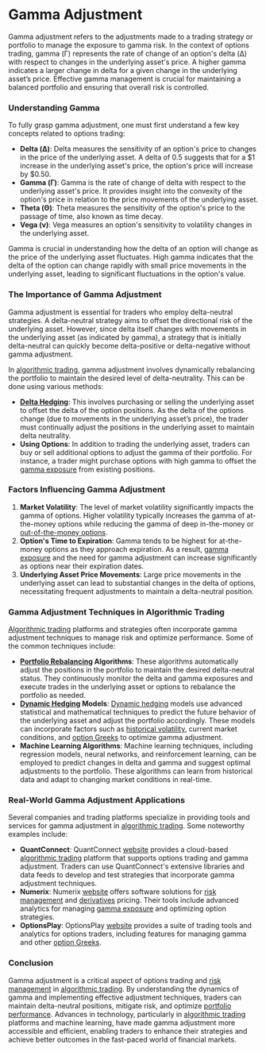 # Gamma Adjustment

Gamma adjustment refers to the adjustments made to a trading strategy or portfolio to manage the exposure to gamma risk. In the context of options trading, gamma (Γ) represents the rate of change of an option's delta (Δ) with respect to changes in the underlying asset's price. A higher gamma indicates a larger change in delta for a given change in the underlying asset’s price. Effective gamma management is crucial for maintaining a balanced portfolio and ensuring that overall risk is controlled.

### Understanding Gamma

To fully grasp gamma adjustment, one must first understand a few key concepts related to options trading:

- **Delta (Δ)**: Delta measures the sensitivity of an option's price to changes in the price of the underlying asset. A delta of 0.5 suggests that for a $1 increase in the underlying asset's price, the option's price will increase by $0.50.
- **Gamma (Γ)**: Gamma is the rate of change of delta with respect to the underlying asset's price. It provides insight into the convexity of the option's price in relation to the price movements of the underlying asset.
- **Theta (Θ)**: Theta measures the sensitivity of the option's price to the passage of time, also known as time decay.
- **Vega (ν)**: Vega measures an option's sensitivity to volatility changes in the underlying asset.

Gamma is crucial in understanding how the delta of an option will change as the price of the underlying asset fluctuates. High gamma indicates that the delta of the option can change rapidly with small price movements in the underlying asset, leading to significant fluctuations in the option's value.

### The Importance of Gamma Adjustment

Gamma adjustment is essential for traders who employ delta-neutral strategies. A delta-neutral strategy aims to offset the directional risk of the underlying asset. However, since delta itself changes with movements in the underlying asset (as indicated by gamma), a strategy that is initially delta-neutral can quickly become delta-positive or delta-negative without gamma adjustment.

In [algorithmic trading](../a/algorithmic_trading.md), gamma adjustment involves dynamically rebalancing the portfolio to maintain the desired level of delta-neutrality. This can be done using various methods:

- **[Delta Hedging](../d/delta_hedging.md)**: This involves purchasing or selling the underlying asset to offset the delta of the option positions. As the delta of the options change (due to movements in the underlying asset’s price), the trader must continually adjust the positions in the underlying asset to maintain delta neutrality.
- **Using Options**: In addition to trading the underlying asset, traders can buy or sell additional options to adjust the gamma of their portfolio. For instance, a trader might purchase options with high gamma to offset the [gamma exposure](../g/gamma_exposure.md) from existing positions.

### Factors Influencing Gamma Adjustment

1. **Market Volatility**: The level of market volatility significantly impacts the gamma of options. Higher volatility typically increases the gamma of at-the-money options while reducing the gamma of deep in-the-money or [out-of-the-money options](../o/out-of-the-money_options.md).
2. **Option's Time to Expiration**: Gamma tends to be highest for at-the-money options as they approach expiration. As a result, [gamma exposure](../g/gamma_exposure.md) and the need for gamma adjustment can increase significantly as options near their expiration dates.
3. **Underlying Asset Price Movements**: Large price movements in the underlying asset can lead to substantial changes in the delta of options, necessitating frequent adjustments to maintain a delta-neutral position.

### Gamma Adjustment Techniques in Algorithmic Trading

[Algorithmic trading](../a/algorithmic_trading.md) platforms and strategies often incorporate gamma adjustment techniques to manage risk and optimize performance. Some of the common techniques include:

- **[Portfolio Rebalancing](../p/portfolio_rebalancing.md) Algorithms**: These algorithms automatically adjust the positions in the portfolio to maintain the desired delta-neutral status. They continuously monitor the delta and gamma exposures and execute trades in the underlying asset or options to rebalance the portfolio as needed.
- **[Dynamic Hedging](../d/dynamic_hedging.md) Models**: [Dynamic hedging](../d/dynamic_hedging.md) models use advanced statistical and mathematical techniques to predict the future behavior of the underlying asset and adjust the portfolio accordingly. These models can incorporate factors such as [historical volatility](../h/historical_volatility.md), current market conditions, and [option Greeks](../o/option_greeks.md) to optimize gamma adjustment.
- **Machine Learning Algorithms**: Machine learning techniques, including regression models, neural networks, and reinforcement learning, can be employed to predict changes in delta and gamma and suggest optimal adjustments to the portfolio. These algorithms can learn from historical data and adapt to changing market conditions in real-time.

### Real-World Gamma Adjustment Applications

Several companies and trading platforms specialize in providing tools and services for gamma adjustment in [algorithmic trading](../a/algorithmic_trading.md). Some noteworthy examples include:

- **QuantConnect**: QuantConnect [website](https://www.quantconnect.com/) provides a cloud-based [algorithmic trading](../a/algorithmic_trading.md) platform that supports options trading and gamma adjustment. Traders can use QuantConnect's extensive libraries and data feeds to develop and test strategies that incorporate gamma adjustment techniques.
- **Numerix**: Numerix [website](https://www.numerix.com/) offers software solutions for [risk management](../r/risk_management.md) and [derivatives](../d/derivatives.md) pricing. Their tools include advanced analytics for managing [gamma exposure](../g/gamma_exposure.md) and optimizing option strategies.
- **OptionsPlay**: OptionsPlay [website](https://www.optionsplay.com/) provides a suite of trading tools and analytics for options traders, including features for managing gamma and other [option Greeks](../o/option_greeks.md).

### Conclusion

Gamma adjustment is a critical aspect of options trading and [risk management](../r/risk_management.md) in [algorithmic trading](../a/algorithmic_trading.md). By understanding the dynamics of gamma and implementing effective adjustment techniques, traders can maintain delta-neutral positions, mitigate risk, and optimize [portfolio performance](../p/portfolio_performance.md). Advances in technology, particularly in [algorithmic trading](../a/algorithmic_trading.md) platforms and machine learning, have made gamma adjustment more accessible and efficient, enabling traders to enhance their strategies and achieve better outcomes in the fast-paced world of financial markets.
